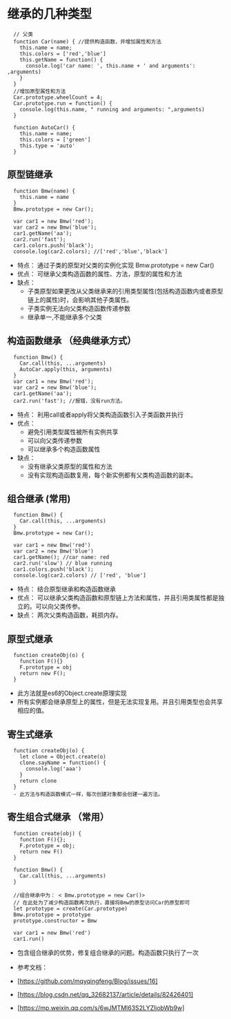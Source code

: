 # 继承的几种类型
```
  // 父类
  function Car(name) { //提供构造函数，并增加属性和方法
    this.name = name;
    this.colors = ['red','blue']
    this.getName = function() {
      console.log('car name: ', this.name + ' and arguments': ,arguments)
    }
  }
  //增加原型属性和方法
  Car.prototype.wheelCount = 4;
  Car.prototype.run = function() {
    console.log(this.name, " running and arguments: ",arguments)
  }

  function AutoCar() {
    this.name = name;
    this.colors = ['green']
    this.type = 'auto'
  }
```
## 原型链继承
```
  function Bmw(name) {
    this.name = name
  }
  Bmw.prototype = new Car();

  var car1 = new Bmw('red');
  var car2 = new Bmw('blue');
  car1.getName('aa'); 
  car2.run('fast');
  car1.colors.push('black');
  console.log(car2.colors); //['red','blue','black']
```
  - 特点： 通过子类的原型对父类的实例化实现 Bmw.prototype = new Car()
  - 优点： 可继承父类构造函数的属性、方法，原型的属性和方法
  - 缺点： 
    - 子类原型如果更改从父类继承来的引用类型属性(包括构造函数内或者原型链上的属性)时，会影响其他子类属性。
    - 子类实例无法向父类构造函数传递参数
    - 继承单一,不能继承多个父类
## 构造函数继承 （经典继承方式）
```
  function Bmw() {
    Car.call(this, ...arguments)
    AutoCar.apply(this, arguments)
  }
  var car1 = new Bmw('red');
  var car2 = new Bmw('blue');
  car1.getName('aa');
  car2.run('fast'); //报错，没有run方法。

```
  - 特点： 利用call或者apply将父类构造函数引入子类函数并执行
  - 优点： 
    - 避免引用类型属性被所有实例共享
    - 可以向父类传递参数
    - 可以继承多个构造函数属性
  - 缺点：
    - 没有继承父类原型的属性和方法
    - 没有实现构造函数复用，每个新实例都有父类构造函数的副本。
## 组合继承 (常用)
```
  function Bmw() {
    Car.call(this, ...arguments)
  }
  Bmw.prototype = new Car();

  var car1 = new Bmw('red')
  var car2 = new Bmw('blue')
  car1.getName(); //car name: red
  car2.run('slow') // blue running
  car1.colors.push('black');
  console.log(car2.colors) // ['red', 'blue']
```
  - 特点： 结合原型继承和构造函数继承
  - 优点： 可以继承父类构造函数和原型链上方法和属性，并且引用类属性都是独立的。可以向父类传参。
  - 缺点： 两次父类构造函数，耗损内存。
## 原型式继承
```
  function createObj(o) {
    function F(){}
    F.prototype = obj
    return new F();
  }
```
  - 此方法就是es6的Object.create原理实现
  - 所有实例都会继承原型上的属性，但是无法实现复用。并且引用类型也会共享相应的值。
## 寄生式继承
```
  function createObj(o) {
    let clone = Object.create(o)
    clone.sayName = function() {
      console.log('aaa')
    }
    return clone
  }
  - 此方法与构造函数模式一样，每次创建对象都会创建一遍方法。
```
## 寄生组合式继承 （常用）
```
  function create(obj) {
    function F(){};
    F.prototype = obj;
    return new F()
  }

  function Bmw() {
    Car.call(this, ...arguments)
  }

  //组合继承中为： < Bmw.prototype = new Car()>
  // 在此处为了减少构造函数再次执行，直接将Bmw的原型访问Car的原型即可
  let prototype = create(Car.prototype)
  Bmw.prototype = prototype
  prototype.constructor = Bmw

  var car1 = new Bmw('red')
  car1.run()

```
 - 包含组合继承的优势，修复组合继承的问题。构造函数只执行了一次

- 参考文档： 
- [https://github.com/mqyqingfeng/Blog/issues/16]
- [https://blog.csdn.net/qq_32682137/article/details/82426401]
- [https://mp.weixin.qq.com/s/6wJMTMl63S2LYZljobWb9w]